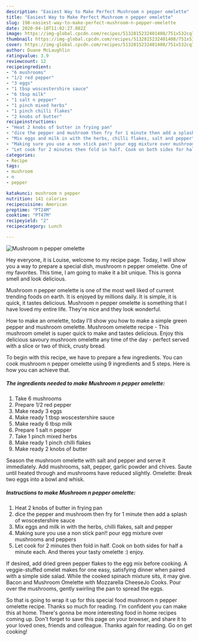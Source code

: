 ```yaml
---
description: "Easiest Way to Make Perfect Mushroom n pepper omelette"
title: "Easiest Way to Make Perfect Mushroom n pepper omelette"
slug: 198-easiest-way-to-make-perfect-mushroom-n-pepper-omelette
date: 2020-04-10T11:02:27.802Z
image: https://img-global.cpcdn.com/recipes/5132815232401408/751x532cq70/mushroom-n-pepper-omelette-recipe-main-photo.jpg
thumbnail: https://img-global.cpcdn.com/recipes/5132815232401408/751x532cq70/mushroom-n-pepper-omelette-recipe-main-photo.jpg
cover: https://img-global.cpcdn.com/recipes/5132815232401408/751x532cq70/mushroom-n-pepper-omelette-recipe-main-photo.jpg
author: Duane McLaughlin
ratingvalue: 3.9
reviewcount: 12
recipeingredient:
- "6 mushrooms"
- "1/2 red pepper"
- "3 eggs"
- "1 tbsp woscestershire sauce"
- "6 tbsp milk"
- "1 salt n pepper"
- "1 pinch mixed herbs"
- "1 pinch chilli flakes"
- "2 knobs of butter"
recipeinstructions:
- "Heat 2 knobs of butter in frying pan"
- "dice the pepper and mushroom then fry for 1 minute then add a splash of woscestershire sauce"
- "Mix eggs and milk in with the herbs, chilli flakes, salt and pepper"
- "Making sure you use a non stick pan!! pour egg mixture over mushrooms and peppers"
- "Let cook for 2 minutes then fold in half. Cook on both sides for half a minute each. And theres your tasty omelette :) enjoy."
categories:
- Recipe
tags:
- mushroom
- n
- pepper

katakunci: mushroom n pepper 
nutrition: 141 calories
recipecuisine: American
preptime: "PT24M"
cooktime: "PT47M"
recipeyield: "2"
recipecategory: Lunch

---
```



![Mushroom n pepper omelette](https://img-global.cpcdn.com/recipes/5132815232401408/751x532cq70/mushroom-n-pepper-omelette-recipe-main-photo.jpg)

Hey everyone, it is Louise, welcome to my recipe page. Today, I will show you a way to prepare a special dish, mushroom n pepper omelette. One of my favorites. This time, I am going to make it a bit unique. This is gonna smell and look delicious.

Mushroom n pepper omelette is one of the most well liked of current trending foods on earth. It is enjoyed by millions daily. It is simple, it is quick, it tastes delicious. Mushroom n pepper omelette is something that I have loved my entire life. They're nice and they look wonderful.

How to make an omelette, today I&#39;ll show you how to make a simple green pepper and mushroom omelette. Mushroom omelette recipe - This mushroom omelet is super quick to make and tastes delicious. Enjoy this delicious savoury mushroom omelette any time of the day - perfect served with a slice or two of thick, crusty bread.


To begin with this recipe, we have to prepare a few ingredients. You can cook mushroom n pepper omelette using 9 ingredients and 5 steps. Here is how you can achieve that.

<!--inarticleads1-->

##### The ingredients needed to make Mushroom n pepper omelette:

1. Take 6 mushrooms
1. Prepare 1/2 red pepper
1. Make ready 3 eggs
1. Make ready 1 tbsp woscestershire sauce
1. Make ready 6 tbsp milk
1. Prepare 1 salt n pepper
1. Take 1 pinch mixed herbs
1. Make ready 1 pinch chilli flakes
1. Make ready 2 knobs of butter


Season the mushroom omelette with salt and pepper and serve it immediately. Add mushrooms, salt, pepper, garlic powder and chives. Saute until heated through and mushrooms have reduced slightly. Omelette: Break two eggs into a bowl and whisk. 

<!--inarticleads2-->

##### Instructions to make Mushroom n pepper omelette:

1. Heat 2 knobs of butter in frying pan
1. dice the pepper and mushroom then fry for 1 minute then add a splash of woscestershire sauce
1. Mix eggs and milk in with the herbs, chilli flakes, salt and pepper
1. Making sure you use a non stick pan!! pour egg mixture over mushrooms and peppers
1. Let cook for 2 minutes then fold in half. Cook on both sides for half a minute each. And theres your tasty omelette :) enjoy.


If desired, add dried green pepper flakes to the egg mix before cooking. A veggie-stuffed omelet makes for one easy, satisfying dinner when paired with a simple side salad. While the cooked spinach mixture sits, it may give. Bacon and Mushroom Omelette with Mozzarella CheeseJo Cooks. Pour over the mushrooms, gently swirling the pan to spread the eggs. 

So that is going to wrap it up for this special food mushroom n pepper omelette recipe. Thanks so much for reading. I'm confident you can make this at home. There's gonna be more interesting food in home recipes coming up. Don't forget to save this page on your browser, and share it to your loved ones, friends and colleague. Thanks again for reading. Go on get cooking!
